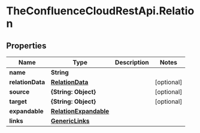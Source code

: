 # TheConfluenceCloudRestApi.Relation

## Properties
Name | Type | Description | Notes
------------ | ------------- | ------------- | -------------
**name** | **String** |  | 
**relationData** | [**RelationData**](RelationData.md) |  | [optional] 
**source** | **{String: Object}** |  | [optional] 
**target** | **{String: Object}** |  | [optional] 
**expandable** | [**RelationExpandable**](RelationExpandable.md) |  | 
**links** | [**GenericLinks**](GenericLinks.md) |  | 
